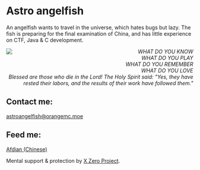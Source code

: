 # Astro angelfish

An angelfish wants to travel in the universe, which hates bugs but lazy.
The fish is preparing for the final examination of China, and has little experience on CTF, Java & C development.

<img src="https://github-readme-stats.vercel.app/api/top-langs/?username=astro-angelfish&layout=compact&theme=tokyonight" align="left" />

<div align="right">
<i>
WHAT DO YOU KNOW<br>
WHAT DO YOU PLAY<br>
WHAT DO YOU REMEMBER<br>
WHAT DO YOU LOVE<br>
Blessed are those who die in the Lord! The Holy Spirit said: "Yes, they have rested their labors, and the results of their work have followed them."
</i>
</div>

## Contact me:
<astroangelfish@orangemc.moe>

## Feed me:
[Afdian (Chinese)](https://afdian.net/@astro-angelfish)

Mental support & protection by [X Zero Project](https://github.com/x-zero0w0).
